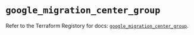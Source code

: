 # `google_migration_center_group`

Refer to the Terraform Registory for docs: [`google_migration_center_group`](https://registry.terraform.io/providers/hashicorp/google-beta/5.21.0/docs/resources/google_migration_center_group).
